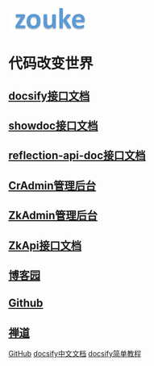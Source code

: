 ![logo](logo/zouke.png)

# 代码改变世界


## [docsify接口文档](http://122.152.219.178:5082/)

## [showdoc接口文档](http://122.152.219.178:6082/)

## [reflection-api-doc接口文档](http://122.152.219.178:9082/api/documents)

## [CrAdmin管理后台](http://122.152.219.178:7082/)

## [ZkAdmin管理后台](http://122.152.219.178:8082/)

## [ZkApi接口文档](http://122.152.219.178:9082/)

## [博客园](http://www.cnblogs.com/zouke1220/)

## [Github](https://github.com/zouke)

## [禅道](http://122.152.219.178:9080/)

[GitHub](https://github.com/docsifyjs/docsify/)
[docsify中文文档](https://docsify.js.org/#/zh-cn/)
[docsify简单教程](https://www.cnblogs.com/CatFish/p/8251044.html)
